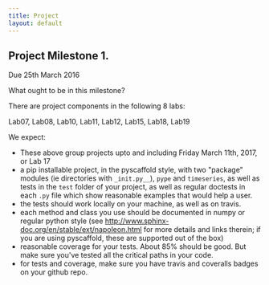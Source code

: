 ```yaml
---
title: Project
layout: default
---
```


## Project Milestone 1.

Due 25th March 2016

What ought to be in this milestone?

There are project components in the following 8 labs:

Lab07, Lab08, Lab10, Lab11, Lab12, Lab15, Lab18, Lab19

We expect:

- These above group projects upto and including Friday March 11th, 2017, or Lab 17
- a pip installable project, in the pyscaffold style, with two "package" modules (ie directories with `_init.py__`), `pype` and `timeseries`, as well as tests in the `test` folder of your project, as well as regular doctests in each `.py` file which show reasonable examples that would help a user.
- the tests should work locally on your machine, as well as on travis.
- each method and class you use should be documented in numpy or regular python style (see http://www.sphinx-doc.org/en/stable/ext/napoleon.html for more details and links therein; if you are using pyscaffold, these are supported out of the box)
- reasonable coverage for your tests. About 85% should be good. But make sure you've tested all the critical paths in your code.
- for tests and coverage, make sure you have travis and coveralls badges on your github repo.
